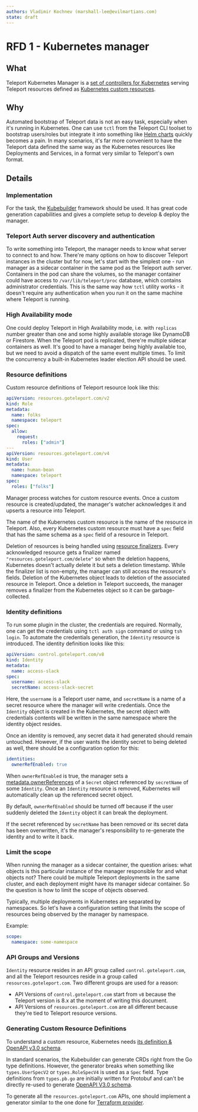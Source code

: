 ```yaml
---
authors: Vladimir Kochnev (marshall-lee@evilmartians.com)
state: draft
---
```


# RFD 1 - Kubernetes manager

## What

Teleport Kubernetes Manager is a [set of controllers for Kubernetes](https://kubernetes.io/docs/concepts/architecture/controller/) serving Teleport resources defined as [Kubernetes custom resources](https://kubernetes.io/docs/concepts/extend-kubernetes/api-extension/custom-resources/).

## Why

Automated bootstrap of Teleport data is not an easy task, especially when it's running in Kubernetes. One can use `tctl` from the Teleport CLI toolset to bootstrap users/roles but integrate it into something like [Helm charts](https://helm.sh/docs/topics/charts/) quickly becomes a pain. In many scenarios, it's far more convenient to have the Teleport data defined the same way as the Kubernetes resources like Deployments and Services, in a format very similar to Teleport's own format.

## Details

### Implementation

For the task, the [Kubebuilder](https://kubebuilder.io/) framework should be used. It has great code generation capabilities and gives a complete setup to develop & deploy the manager.

### Teleport Auth server discovery and authentication

To write something into Teleport, the manager needs to know what server to connect to and how. There're many options on how to discover Teleport instances in the cluster but for now, let's start with the simplest one - run manager as a sidecar container in the same pod as the Teleport auth server. Containers in the pod can share the volumes, so the manager container could have access to `/var/lib/teleport/proc` database, which contains administrator credentials. This is the same way how `tctl` utility works - it doesn't require any authentication when you run it on the same machine where Teleport is running.

### High Availability mode

One could deploy Teleport in High Availability mode, i.e. with `replicas` number greater than one and some highly available storage like DynamoDB or Firestore. When the Teleport pod is replicated, there're multiple sidecar containers as well. It's good to have a manager being highly available too, but we need to avoid a dispatch of the same event multiple times. To limit the concurrency a built-in Kubernetes leader election API should be used.

### Resource definitions

Custom resource definitions of Teleport resource look like this:

```yaml
apiVersion: resources.goteleport.com/v2
kind: Role
metadata:
  name: folks
  namespace: teleport
spec:
  allow:
    request:
      roles: ["admin"]
---
apiVersion: resources.goteleport.com/v4
kind: User
metadata:
  name: human-bean
  namespace: teleport
spec:
  roles: ["folks"]
```

Manager process watches for custom resource events. Once a custom resource is created/updated, the manager's watcher acknowledges it and upserts a resource into Teleport.

The name of the Kubernetes custom resource is the name of the resource in Teleport. Also, every Kubernetes custom resource must have a `spec` field that has the same schema as a `spec` field of a resource in Teleport.

Deletion of resources is being handled using [resource finalizers](https://kubernetes.io/docs/concepts/overview/working-with-objects/finalizers/). Every acknowledged resource gets a finalizer named `"resources.goteleport.com/delete"` so when the deletion happens, Kubernetes doesn't actually delete it but sets a deletion timestamp. While the finalizer list is non-empty, the manager can still access the resource's fields. Deletion of the Kubernetes object leads to deletion of the associated resource in Teleport. Once a deletion in Teleport succeeds, the manager removes a finalizer from the Kubernetes object so it can be garbage-collected.

### Identity definitions

To run some plugin in the cluster, the credentials are required. Normally, one can get the credentials using `tctl auth sign` command or using `tsh login`. To automate the credentials generation, the `Identity` resource is introduced. The identity definition looks like this:

```yaml
apiVersion: control.goteleport.com/v8
kind: Identity
metadata:
  name: access-slack
spec:
  username: access-slack
  secretName: access-slack-secret
```

Here, the `username` is a Teleport user name, and `secretName` is a name of a secret resource where the manager will write credentials. Once the `Identity` object is created in the Kubernetes, the secret object with credentials contents will be written in the same namespace where the identity object resides.

Once an identity is removed, any secret data it had generated should remain untouched. However, if the user wants the identity secret to being deleted as well, there should be a configuration option for this:


```yaml
identities:
  ownerRefEnabled: true
```

When `ownerRefEnabled` is true, the manager sets a [metadata.ownerReferences](https://kubernetes.io/docs/concepts/overview/working-with-objects/owners-dependents/) of a `Secret` object referenced by `secretName` of some `Identity`. Once an `Identity` resource is removed, Kubernetes will automatically clean up the referenced secret object.

By default, `ownerRefEnabled` should be turned off because if the user suddenly deleted the `Identity` object it can break the deployment.

If the secret referenced by `secretName` has been removed or its secret data has been overwritten, it's the manager's responsibility to re-generate the identity and to write it back.

### Limit the scope

When running the manager as a sidecar container, the question arises: what objects is this particular instance of the manager responsible for and what objects not? There could be multiple Teleport deployments in the same cluster, and each deployment might have its manager sidecar container. So the question is how to limit the scope of objects observed.

Typically, multiple deployments in Kubernetes are separated by namespaces. So let's have a configuration setting that limits the scope of resources being observed by the manager by namespace.

Example:

```yaml
scope:
  namespace: some-namespace
```

### API Groups and Versions

`Identity` resource resides in an API group called `control.goteleport.com`, and all the Teleport resources reside in a group called `resources.goteleport.com`. Two different groups are used for a reason:

- API Versions of `control.goteleport.com` start from `v8` because the Teleport version is 8.x at the moment of writing this document.
- API Versions of `resources.goteleport.com` are all different because they're tied to Teleport resource versions.

### Generating Custom Resource Definitions

To understand a custom resource, Kubernetes needs [its definition & OpenAPI v3.0 schema](https://kubernetes.io/docs/concepts/extend-kubernetes/api-extension/custom-resources/).

In standard scenarios, the Kubebuilder can generate CRDs right from the Go type definitions. However, the generator breaks when something like `types.UserSpecV2` or `types.RoleSpecV4` is used as a `Spec` field. Type definitions from `types.pb.go` are initially written for Protobuf and can't be directly re-used to generate [OpenAPI V3.0 schema](https://swagger.io/specification/).

To generate all the `resources.goteleport.com` APIs, one should implement a generator similar to the one done for [Terraform provider](https://github.com/gravitational/teleport-plugins/tree/master/terraform).
